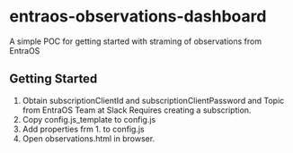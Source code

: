 # entraos-observations-dashboard
A simple POC for getting started with straming of observations from EntraOS

## Getting Started

1. Obtain subscriptionClientId and subscriptionClientPassword and Topic from EntraOS Team at Slack
    Requires creating a subscription.
2. Copy config.js_template to config.js
3. Add properties frm 1. to config.js
4. Open observations.html in browser.
